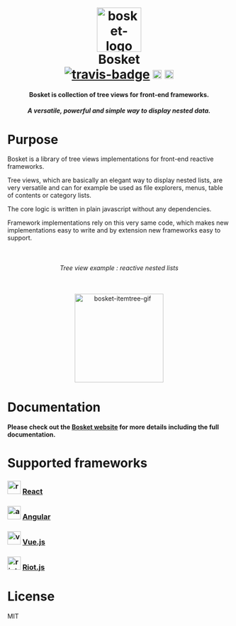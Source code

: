 <h1 align="center">
	<a href="https://elbywan.github.io/bosket/">
		<img alt="bosket-logo" src="https://elbywan.github.io/bosket/assets/bosket-logo.png" width="100px"/>
	</a>
	<br>
    Bosket<br>
	<a href="https://travis-ci.org/elbywan/bosket"><img alt="travis-badge" src="https://travis-ci.org/elbywan/bosket.svg?branch=master"></a>
	<a href="https://www.npmjs.com/package/bosket"><img alt="npm-badge" src="https://img.shields.io/npm/v/@bosket/core.svg" height="20"></a>
	<a href="https://github.com/elbywan/bosket/blob/master/LICENSE"><img alt="license-badge" src="https://img.shields.io/github/license/elbywan/bosket.svg" height="20"></a>
</h1>
<h4 align="center">
	Bosket is collection of tree views for front-end frameworks.
</h4>
<h5 align="center">
	A versatile, powerful and simple way to display nested data.
</h5>

# Purpose

Bosket is a library of tree views implementations for front-end reactive frameworks.

Tree views, which are basically an elegant way to display nested lists, are very versatile and can for example be used as file explorers, menus, table of contents or category lists.

The core logic is written in plain javascript without any dependencies.

Framework implementations rely on this very same code, which makes new implementations easy to write and by extension new frameworks easy to support.

<br>
<div align="center">
	<h6><i>Tree view example : reactive nested lists</i></h6><br>
    <a href="https://elbywan.github.io/bosket/">
        <img alt="bosket-itemtree-gif" src="https://elbywan.github.io/bosket/assets/bosket-itemtree.gif" width="200px"/>
    </a>
</div>

# Documentation

#### Please check out the **[Bosket website](https://elbywan.github.io/bosket/)** for more details including the full documentation.

# Supported frameworks

### <a href="https://facebook.github.io/react/"><img src="https://elbywan.github.io/bosket/assets/react-logo-fat.svg" alt="react-logo" width="30px"></a> [React](https://elbywan.github.io/bosket/react)

### <a href="https://angular.io/"><img src="https://elbywan.github.io/bosket/assets/angular.svg" alt="angular-logo" width="30px"></a> [Angular](https://elbywan.github.io/bosket/angular)

### <a href="https://vuejs.org/"><img src="https://elbywan.github.io/bosket/assets/vue.svg" alt="vue-logo" width="30px"></a> [Vue.js](https://elbywan.github.io/bosket/vue)

### <a href="http://riotjs.com/"><img src="https://elbywan.github.io/bosket/assets/riot-logo.svg" alt="riot-logo" width="30px"></a> [Riot.js](https://elbywan.github.io/bosket/riot)

# License

MIT
